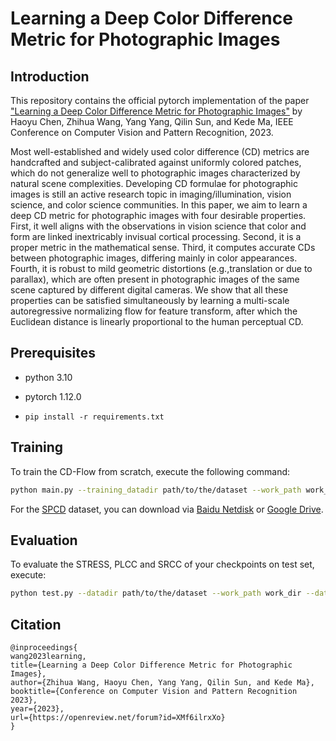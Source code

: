 # Learning a Deep Color Difference Metric for Photographic Images

## Introduction
This repository contains the official pytorch implementation of the paper ["Learning a Deep Color Difference Metric for Photographic Images"](https://openreview.net) by Haoyu Chen, Zhihua Wang, Yang Yang, Qilin Sun, and Kede Ma, IEEE Conference on Computer Vision and Pattern Recognition, 2023.

Most well-established and widely used color difference (CD) metrics are handcrafted and subject-calibrated against uniformly colored patches, which do not generalize well to photographic images characterized by natural scene complexities. Developing CD formulae for photographic images is still an active research topic in imaging/illumination, vision science, and color science communities. In this paper, we aim to learn a deep CD metric for photographic images with four desirable properties. First, it well aligns with the observations in vision science that color and form are linked inextricably invisual cortical processing. Second, it is a proper metric in the mathematical sense. Third, it computes accurate CDs between photographic images, differing mainly in color appearances.  Fourth, it is robust to mild geometric distortions (e.g.,translation or due to parallax), which are often present in photographic images of the same scene captured by different digital cameras. We show that all these properties can be satisfied simultaneously by learning a multi-scale autoregressive normalizing flow for feature transform, after which the Euclidean distance is linearly proportional to the human perceptual CD.

## Prerequisites
* python 3.10

* pytorch 1.12.0

* ``pip install -r requirements.txt``

## Training
To train the CD-Flow from scratch, execute the following command:
```bash
python main.py --training_datadir path/to/the/dataset --work_path work_dir --datapath data --batch_size_train 8
```
For the [SPCD](https://ieeexplore.ieee.org/document/9897498) dataset, you can download via [Baidu Netdisk](https://pan.baidu.com/s/18bzu-qhpMW3PqLTlVdoZRQ?pwd=txeh) or [Google Drive](https://drive.google.com/drive/folders/1Wh9fcDPviZcYWqCpXvnsJux1mnZ5WkCf?usp=share_link).
## Evaluation
To evaluate the STRESS, PLCC and SRCC of your checkpoints on test set, execute:
```bash
python test.py --datadir path/to/the/dataset --work_path work_dir --datapath data --batch_size_test 8
```
## Citation
```
@inproceedings{
wang2023learning,
title={Learning a Deep Color Difference Metric for Photographic Images},
author={Zhihua Wang, Haoyu Chen, Yang Yang, Qilin Sun, and Kede Ma},
booktitle={Conference on Computer Vision and Pattern Recognition 2023},
year={2023},
url={https://openreview.net/forum?id=XMf6ilrxXo}
}
```
